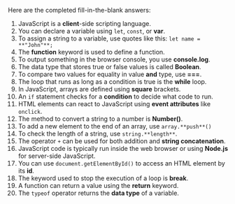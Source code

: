 Here are the completed fill-in-the-blank answers:

1. JavaScript is a **client**-side scripting language.
2. You can declare a variable using `let`, `const`, or **var**.
3. To assign a string to a variable, use quotes like this:
   `let name = **"John"**;`
4. The **function** keyword is used to define a function.
5. To output something in the browser console, you use **console.log**.
6. The data type that stores true or false values is called **Boolean**.
7. To compare two values for equality in value **and** type, use **===**.
8. The loop that runs as long as a condition is true is the **while** loop.
9. In JavaScript, arrays are defined using **square** brackets.
10. An `if` statement checks for a **condition** to decide what code to run.
11. HTML elements can react to JavaScript using **event attributes** like `onclick`.
12. The method to convert a string to a number is **Number()**.
13. To add a new element to the end of an array, use `array.**push**()`
14. To check the length of a string, use `string.**length**`.
15. The operator `+` can be used for both addition and **string concatenation**.
16. JavaScript code is typically run inside the web browser or using **Node.js** for server-side JavaScript.
17. You can use `document.getElementById()` to access an HTML element by its **id**.
18. The keyword used to stop the execution of a loop is **break**.
19. A function can return a value using the **return** keyword.
20. The `typeof` operator returns the **data type** of a variable.

